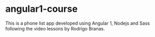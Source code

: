 # angular1-course
This is a phone list app developed using Angular 1, Nodejs and Sass following the video lessons by Rodrigo Branas.
